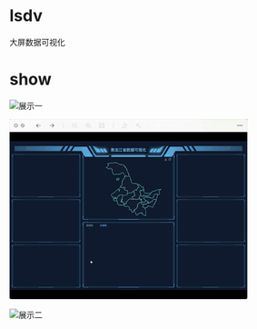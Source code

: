 # lsdv
大屏数据可视化
# show
![展示一](https://github.com/yujingxiacai/lsdv/blob/master/public/data/img/3.gif)

![展示二](https://github.com/yujingxiacai/lsdv/blob/master/public/data/img/4.gif)

![展示二](https://github.com/yujingxiacai/lsdv/blob/master/public/data/img/5.gif)
